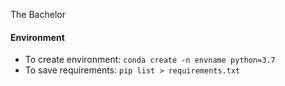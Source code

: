 The Bachelor

#### Environment
- To create environment: `conda create -n envname python=3.7`
- To save requirements: `pip list > requirements.txt`
